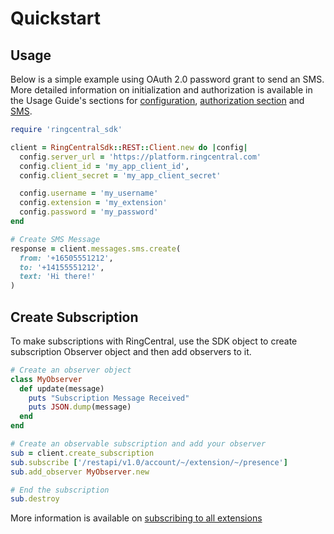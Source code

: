 # Quickstart

## Usage

Below is a simple example using OAuth 2.0 password grant to send an SMS. More detailed information on initialization and authorization is available in the Usage Guide's sections for [configuration](configuration.md), [authorization section](usage/authorization/Authorization.md) and [SMS](usage/messages/SMS-Messages.md).

```ruby
require 'ringcentral_sdk'

client = RingCentralSdk::REST::Client.new do |config|
  config.server_url = 'https://platform.ringcentral.com'
  config.client_id = 'my_app_client_id',
  config.client_secret = 'my_app_client_secret'

  config.username = 'my_username'
  config.extension = 'my_extension'
  config.password = 'my_password'
end

# Create SMS Message
response = client.messages.sms.create(
  from: '+16505551212',
  to: '+14155551212',
  text: 'Hi there!'
)
```

## Create Subscription

To make subscriptions with RingCentral, use the SDK object to create subscription Observer object and then add observers to it.

```ruby
# Create an observer object
class MyObserver
  def update(message)
    puts "Subscription Message Received"
    puts JSON.dump(message)
  end
end

# Create an observable subscription and add your observer
sub = client.create_subscription
sub.subscribe ['/restapi/v1.0/account/~/extension/~/presence']
sub.add_observer MyObserver.new

# End the subscription
sub.destroy
```

More information is available on [subscribing to all extensions](usage/notifications/Subscriptions-All-Extensions.md)
